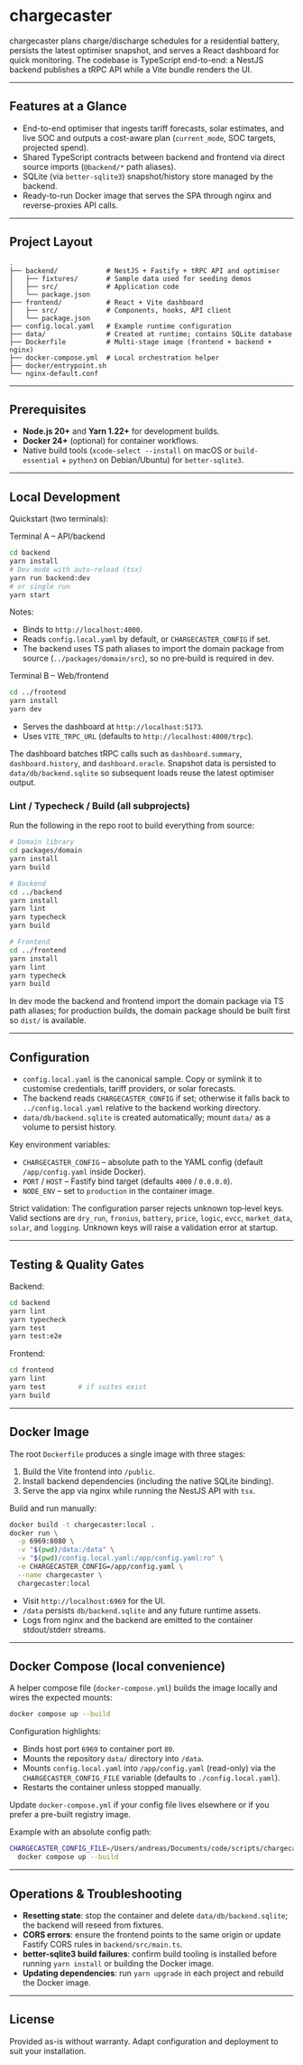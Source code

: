 # chargecaster

chargecaster plans charge/discharge schedules for a residential battery, persists the latest optimiser snapshot, and serves a React dashboard for quick monitoring. The codebase is TypeScript end-to-end: a NestJS backend publishes a tRPC API while a Vite bundle renders the UI.

---

## Features at a Glance
- End-to-end optimiser that ingests tariff forecasts, solar estimates, and live SOC and outputs a cost-aware plan (`current_mode`, SOC targets, projected spend).
- Shared TypeScript contracts between backend and frontend via direct source imports (`@backend/*` path aliases).
- SQLite (via `better-sqlite3`) snapshot/history store managed by the backend.
- Ready-to-run Docker image that serves the SPA through nginx and reverse-proxies API calls.

---

## Project Layout
```
.
├── backend/            # NestJS + Fastify + tRPC API and optimiser
│   ├── fixtures/       # Sample data used for seeding demos
│   ├── src/            # Application code
│   └── package.json
├── frontend/           # React + Vite dashboard
│   ├── src/            # Components, hooks, API client
│   └── package.json
├── config.local.yaml   # Example runtime configuration
├── data/               # Created at runtime; contains SQLite database
├── Dockerfile          # Multi-stage image (frontend + backend + nginx)
├── docker-compose.yml  # Local orchestration helper
├── docker/entrypoint.sh
└── nginx-default.conf
```

---

## Prerequisites
- **Node.js 20+** and **Yarn 1.22+** for development builds.
- **Docker 24+** (optional) for container workflows.
- Native build tools (`xcode-select --install` on macOS or `build-essential` + `python3` on Debian/Ubuntu) for `better-sqlite3`.

---

## Local Development

Quickstart (two terminals):

Terminal A – API/backend
```bash
cd backend
yarn install
# Dev mode with auto‑reload (tsx)
yarn run backend:dev
# or single run
yarn start
```
Notes:
- Binds to `http://localhost:4000`.
- Reads `config.local.yaml` by default, or `CHARGECASTER_CONFIG` if set.
- The backend uses TS path aliases to import the domain package from source (`../packages/domain/src`), so no pre‑build is required in dev.

Terminal B – Web/frontend
```bash
cd ../frontend
yarn install
yarn dev
```
- Serves the dashboard at `http://localhost:5173`.
- Uses `VITE_TRPC_URL` (defaults to `http://localhost:4000/trpc`).

The dashboard batches tRPC calls such as `dashboard.summary`, `dashboard.history`, and `dashboard.oracle`. Snapshot data is persisted to `data/db/backend.sqlite` so subsequent loads reuse the latest optimiser output.

### Lint / Typecheck / Build (all subprojects)
Run the following in the repo root to build everything from source:

```bash
# Domain library
cd packages/domain
yarn install
yarn build

# Backend
cd ../backend
yarn install
yarn lint
yarn typecheck
yarn build

# Frontend
cd ../frontend
yarn install
yarn lint
yarn typecheck
yarn build
```

In dev mode the backend and frontend import the domain package via TS path aliases; for production builds, the domain package should be built first so `dist/` is available.

---

## Configuration
- `config.local.yaml` is the canonical sample. Copy or symlink it to customise credentials, tariff providers, or solar forecasts.
- The backend reads `CHARGECASTER_CONFIG` if set; otherwise it falls back to `../config.local.yaml` relative to the backend working directory.
- `data/db/backend.sqlite` is created automatically; mount `data/` as a volume to persist history.

Key environment variables:
- `CHARGECASTER_CONFIG` – absolute path to the YAML config (default `/app/config.yaml` inside Docker).
- `PORT` / `HOST` – Fastify bind target (defaults `4000` / `0.0.0.0`).
- `NODE_ENV` – set to `production` in the container image.

Strict validation: The configuration parser rejects unknown top‑level keys. Valid sections are `dry_run`, `fronius`, `battery`, `price`, `logic`, `evcc`, `market_data`, `solar`, and `logging`. Unknown keys will raise a validation error at startup.

---

## Testing & Quality Gates
Backend:
```bash
cd backend
yarn lint
yarn typecheck
yarn test
yarn test:e2e
```

Frontend:
```bash
cd frontend
yarn lint
yarn test        # if suites exist
yarn build
```

---

## Docker Image
The root `Dockerfile` produces a single image with three stages:
1. Build the Vite frontend into `/public`.
2. Install backend dependencies (including the native SQLite binding).
3. Serve the app via nginx while running the NestJS API with `tsx`.

Build and run manually:
```bash
docker build -t chargecaster:local .
docker run \
  -p 6969:8080 \
  -v "$(pwd)/data:/data" \
  -v "$(pwd)/config.local.yaml:/app/config.yaml:ro" \
  -e CHARGECASTER_CONFIG=/app/config.yaml \
  --name chargecaster \
  chargecaster:local
```

- Visit `http://localhost:6969` for the UI.
- `/data` persists `db/backend.sqlite` and any future runtime assets.
- Logs from nginx and the backend are emitted to the container stdout/stderr streams.

---

## Docker Compose (local convenience)
A helper compose file (`docker-compose.yml`) builds the image locally and wires the expected mounts:
```bash
docker compose up --build
```
Configuration highlights:
- Binds host port `6969` to container port `80`.
- Mounts the repository `data/` directory into `/data`.
- Mounts `config.local.yaml` into `/app/config.yaml` (read-only) via the `CHARGECASTER_CONFIG_FILE` variable (defaults to `./config.local.yaml`).
- Restarts the container unless stopped manually.

Update `docker-compose.yml` if your config file lives elsewhere or if you prefer a pre-built registry image.

Example with an absolute config path:
```bash
CHARGECASTER_CONFIG_FILE=/Users/andreas/Documents/code/scripts/chargecaster/config.local.yaml \
  docker compose up --build
```

---

## Operations & Troubleshooting
- **Resetting state**: stop the container and delete `data/db/backend.sqlite`; the backend will reseed from fixtures.
- **CORS errors**: ensure the frontend points to the same origin or update Fastify CORS rules in `backend/src/main.ts`.
- **better-sqlite3 build failures**: confirm build tooling is installed before running `yarn install` or building the Docker image.
- **Updating dependencies**: run `yarn upgrade` in each project and rebuild the Docker image.

---

## License
Provided as-is without warranty. Adapt configuration and deployment to suit your installation.
